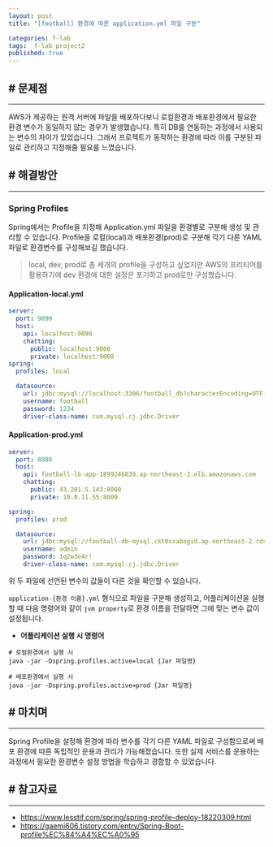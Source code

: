 ```yaml
---
layout: post
title: "[football] 환경에 따른 application.yml 파일 구분"

categories: f-lab
tags:  f-lab project2
published: true
---
```


## # 문제점
***
AWS가 제공하는 원격 서버에 파일을 배포하다보니 로컬환경과 배포환경에서 필요한 환경 변수가 동일하지 않는 경우가 발생했습니다. 특히 DB를 연동하는 과정에서 사용되는 변수의 차이가 있었습니다. 그래서 프로젝트가 동작하는 환경에 따라 이를 구분된 파일로 관리하고 지정해줄 필요를 느꼈습니다.

## # 해결방안
***

### Spring Profiles
Spring에서는 Profile을 지정해 Application.yml 파일을 환경별로 구분해 생성 및 관리할 수 있습니다. Profile을 로컬(local)과 배포환경(prod)로 구분해 각기 다른 YAML 파일로 환경변수를 구성해보길 했습니다.

> local, dev, prod로 총 세개의 profile을 구성하고 싶었지만 AWS의 프리티어를 활용하기에 dev 환경에 대한 설정은 포기하고 prod로만 구성했습니다.

#### Application-local.yml
```yaml
server:
  port: 9090
  host:
    api: localhost:9090
    chatting:
      public: localhost:9000
      private: localhost:9000
spring:
  profiles: local

  datasource:
    url: jdbc:mysql://localhost:3306/football_db?characterEncoding=UTF-8
    username: football
    password: 1234
    driver-class-name: com.mysql.cj.jdbc.Driver
```

#### Application-prod.yml
```yaml
server:
  port: 8080
  host:
    api: football-lb-app-1899246839.ap-northeast-2.elb.amazonaws.com
    chatting:
      public: 43.201.5.143:8000
      private: 10.0.11.55:8000

spring:
  profiles: prod

  datasource:
    url: jdbc:mysql://football-db-mysql.ckt0scabogid.ap-northeast-2.rds.amazonaws.com:3306/football_db_mysql
    username: admin
    password: 1q2w3e4r!
    driver-class-name: com.mysql.cj.jdbc.Driver
```

위 두 파일에 선언된 변수의 값들이 다른 것을 확인할 수 있습니다. 

`application-{환경 이름}.yml` 형식으로 파일을 구분해 생성하고, 어플리케이션을 실행할 때 다음 명령어와 같이 `jvm property`로 환경 이름을 전달하면 그에 맞는 변수 값이 설정됩니다.

- **어플리케이션 실행 시 명령어**

```text
# 로컬환경에서 실행 시
java -jar -Dspring.profiles.active=local {Jar 파일명}

# 배포환경에서 실행 시
java -jar -Dspring.profiles.active=prod {Jar 파일명}
```

## # 마치며
***
Spring Profile을 설정해 환경에 따라 변수를 각기 다른 YAML 파일로 구성함으로써 배포 환경에 따른 독립적인 운용과 관리가 가능해졌습니다. 또한 실제 서비스를 운용하는 과정에서 필요한 환경변수 설정 방법을 학습하고 경함할 수 있었습니다.

## # 참고자료
***
- https://www.lesstif.com/spring/spring-profile-deploy-18220309.html
- https://gaemi606.tistory.com/entry/Spring-Boot-profile%EC%84%A4%EC%A0%95
